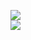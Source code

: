 [![](https://img.shields.io/badge/Made%20With-Github%20Spray-lightgrey.svg?style=for-the-badge&logo=github)](https://github.com/Annihil/github-spray#16498)  
[![](https://i.imgur.com/2DrTn0Z.gif)](https://github.com/Annihil/github-spray)
